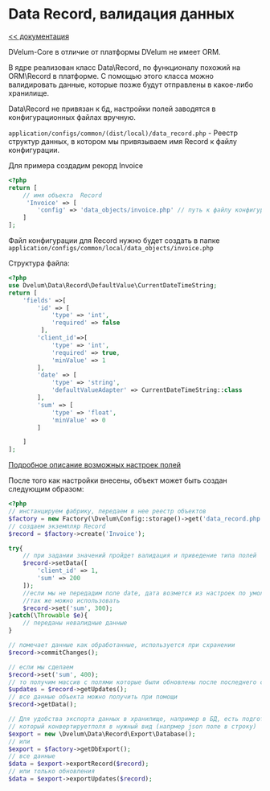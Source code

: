 Data Record, валидация данных
===
[<< документация](readme.md)

DVelum-Core в отличие от платформы DVelum не имеет ORM.  

В ядре реализован класс Data\Record, по функционалу похожий на ORM\Record в платформе.
C помощью этого класса можно валидировать данные, которые позже будут отправлены в какое-либо хранилище.

Data\Record не привязан к бд, настройки полей заводятся в конфигурационных файлах вручную.


```application/configs/common/(dist/local)/data_record.php``` - Реестр структур данных, в котором мы привязываем имя Record к файлу конфигурации.

Для примера создадим рекорд Invoice


```php
<?php
return [
    // имя объекта	Record
     'Invoice' => [
        'config' => 'data_objects/invoice.php' // путь к файлу конфигурации
    ]
];
```
Файл конфигурации для Record нужно будет создать в папке  ```application/configs/common/local/data_objects/invoice.php``` 

Структура файла:

```php
<?php
use Dvelum\Data\Record\DefaultValue\CurrentDateTimeString;
return [
	'fields' =>[
		'id' => [
			'type' => 'int',
			'required' => false
		 ],
		'client_id'=>[
			'type' => 'int',
			'required' => true,
			'minValue' => 1
		],
		'date' => [
			'type' => 'string',
			'defaultValueAdapter' => CurrentDateTimeString::class
		],
		'sum' => [
			'type' => 'float',
			'minValue' => 0
		]

	]
];
```
[Подробное описание возможных настроек полей](./data_record_fields.md)

После того как настройки внесены, объект может быть создан следующим образом:

```php
<?php
// инстанцируем фабрику, передаем в нее реестр объектов
$factory = new Factory(\Dvelum\Config::storage()->get('data_record.php'));
// создаем экземпляр Record
$record = $factory->create('Invoice');

try{
	// при задании значений пройдет валидация и приведение типа полей
	$record->setData([
		'client_id' => 1,
		'sum' => 200
	]);
	//если мы не передадим поле date, дата возмется из настроек по умолчанию
	//так же можно использовать
	$record->set('sum', 300);
}catch(\Throwable $e){
	// переданы невалидные данные
}

// помечает данные как обработанные, используется при схранении
$record->commitChanges();

// если мы сделаем
$record->set('sum', 400);
// то получим массив с полями которые были обновлены после последнего commitChanges или создания объекта 
$updates = $record->getUpdates();
// все данные объекта можно получить при помощи
$record->getData(); 

// Для удобства экспорта данных в хранилище, например в БД, есть подготовленный класс экспорта, 
// который конвертируетполя в нужный вид (напрмер json поле в строку)
$export = new \Dvelum\Data\Record\Export\Database();
// или
$export = $factory->getDbExport();
// все данные
$data = $export->exportRecord($record);
// или только обновления
$data = $export->exportUpdates($record);

```

